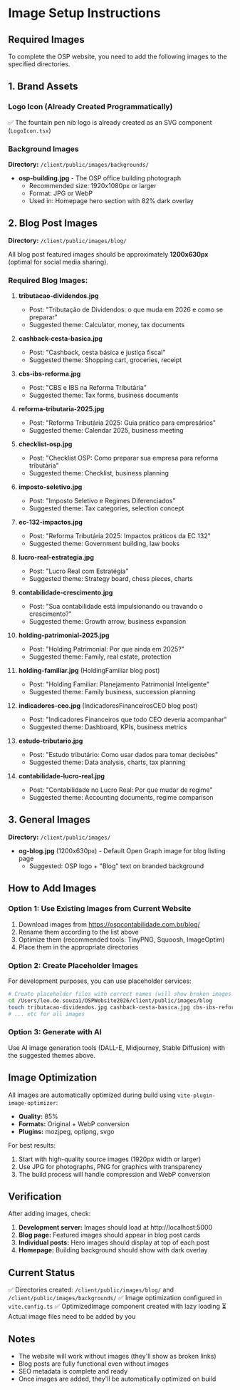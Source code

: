# Image Setup Instructions

## Required Images

To complete the OSP website, you need to add the following images to the specified directories.

## 1. Brand Assets

### Logo Icon (Already Created Programmatically)
✅ The fountain pen nib logo is already created as an SVG component (`LogoIcon.tsx`)

### Background Images
**Directory:** `/client/public/images/backgrounds/`

- **osp-building.jpg** - The OSP office building photograph
  - Recommended size: 1920x1080px or larger
  - Format: JPG or WebP
  - Used in: Homepage hero section with 82% dark overlay

## 2. Blog Post Images

**Directory:** `/client/public/images/blog/`

All blog post featured images should be approximately **1200x630px** (optimal for social media sharing).

### Required Blog Images:

1. **tributacao-dividendos.jpg**
   - Post: "Tributação de Dividendos: o que muda em 2026 e como se preparar"
   - Suggested theme: Calculator, money, tax documents

2. **cashback-cesta-basica.jpg**
   - Post: "Cashback, cesta básica e justiça fiscal"
   - Suggested theme: Shopping cart, groceries, receipt

3. **cbs-ibs-reforma.jpg**
   - Post: "CBS e IBS na Reforma Tributária"
   - Suggested theme: Tax forms, business documents

4. **reforma-tributaria-2025.jpg**
   - Post: "Reforma Tributária 2025: Guia prático para empresários"
   - Suggested theme: Calendar 2025, business meeting

5. **checklist-osp.jpg**
   - Post: "Checklist OSP: Como preparar sua empresa para reforma tributária"
   - Suggested theme: Checklist, business planning

6. **imposto-seletivo.jpg**
   - Post: "Imposto Seletivo e Regimes Diferenciados"
   - Suggested theme: Tax categories, selection concept

7. **ec-132-impactos.jpg**
   - Post: "Reforma Tributária 2025: Impactos práticos da EC 132"
   - Suggested theme: Government building, law books

8. **lucro-real-estrategia.jpg**
   - Post: "Lucro Real com Estratégia"
   - Suggested theme: Strategy board, chess pieces, charts

9. **contabilidade-crescimento.jpg**
   - Post: "Sua contabilidade está impulsionando ou travando o crescimento?"
   - Suggested theme: Growth arrow, business expansion

10. **holding-patrimonial-2025.jpg**
    - Post: "Holding Patrimonial: Por que ainda em 2025?"
    - Suggested theme: Family, real estate, protection

11. **holding-familiar.jpg** (HoldingFamiliar blog post)
    - Post: "Holding Familiar: Planejamento Patrimonial Inteligente"
    - Suggested theme: Family business, succession planning

12. **indicadores-ceo.jpg** (IndicadoresFinanceirosCEO blog post)
    - Post: "Indicadores Financeiros que todo CEO deveria acompanhar"
    - Suggested theme: Dashboard, KPIs, business metrics

13. **estudo-tributario.jpg**
    - Post: "Estudo tributário: Como usar dados para tomar decisões"
    - Suggested theme: Data analysis, charts, tax planning

14. **contabilidade-lucro-real.jpg**
    - Post: "Contabilidade no Lucro Real: Por que mudar de regime"
    - Suggested theme: Accounting documents, regime comparison

## 3. General Images

**Directory:** `/client/public/images/`

- **og-blog.jpg** (1200x630px) - Default Open Graph image for blog listing page
  - Suggested: OSP logo + "Blog" text on branded background

## How to Add Images

### Option 1: Use Existing Images from Current Website
1. Download images from https://ospcontabilidade.com.br/blog/
2. Rename them according to the list above
3. Optimize them (recommended tools: TinyPNG, Squoosh, ImageOptim)
4. Place them in the appropriate directories

### Option 2: Create Placeholder Images
For development purposes, you can use placeholder services:

```bash
# Create placeholder files with correct names (will show broken images until replaced)
cd /Users/leo.de.souza1/OSPWebsite2026/client/public/images/blog
touch tributacao-dividendos.jpg cashback-cesta-basica.jpg cbs-ibs-reforma.jpg
# ... etc for all images
```

### Option 3: Generate with AI
Use AI image generation tools (DALL-E, Midjourney, Stable Diffusion) with the suggested themes above.

## Image Optimization

All images are automatically optimized during build using `vite-plugin-image-optimizer`:
- **Quality:** 85%
- **Formats:** Original + WebP conversion
- **Plugins:** mozjpeg, optipng, svgo

For best results:
1. Start with high-quality source images (1920px width or larger)
2. Use JPG for photographs, PNG for graphics with transparency
3. The build process will handle compression and WebP conversion

## Verification

After adding images, check:

1. **Development server:** Images should load at http://localhost:5000
2. **Blog page:** Featured images should appear in blog post cards
3. **Individual posts:** Hero images should display at top of each post
4. **Homepage:** Building background should show with dark overlay

## Current Status

✅ Directories created: `/client/public/images/blog/` and `/client/public/images/backgrounds/`
✅ Image optimization configured in `vite.config.ts`
✅ OptimizedImage component created with lazy loading
⏳ Actual image files need to be added by you

## Notes

- The website will work without images (they'll show as broken links)
- Blog posts are fully functional even without images
- SEO metadata is complete and ready
- Once images are added, they'll be automatically optimized on build
